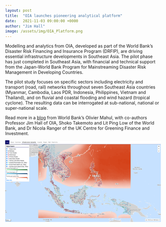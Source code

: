 ```yaml
---
layout: post
title:  "OIA launches pioneering analytical platform"
date:   2021-11-03 09:00:00 +0000
author: "Jim Hall"
image: /assets/img/OIA_Platform.png
---
```


Modelling and analytics from OIA, developed as part of the World Bank’s Disaster Risk Financing and Insurance Program (DRFIP), are driving essential infrastructure developments in Southeast Asia. The pilot phase has just completed in Southeast Asia, with financial and technical support from the Japan-World Bank Program for Mainstreaming Disaster Risk Management in Developing Countries.

The pilot study focuses on specific sectors including electricity and transport (road, rail) networks throughout seven Southeast Asia countries (Myanmar, Cambodia, Laos PDR, Indonesia, Philippines, Vietnam and Thailand), and on fluvial and coastal flooding and wind hazard (tropical cyclone). The resulting data can be interrogated at sub-national, national or super-national scale.

Read more in a <a href="https://www.financialprotectionforum.org/blog/piloting-the-next-generation-analytics-for-climate-related-financial-resilience-of-critical" >blog</a> from World Bank’s Olivier Mahul, with co-authors Professor Jim Hall of OIA, Shoko Takemoto and Lit Ping Low of the World Bank, and Dr Nicola Ranger of the UK Centre for Greening Finance and Investment. 

<img src="/assets/img/OIA_Platform.png" alt="OIA Platform" class ="center">

